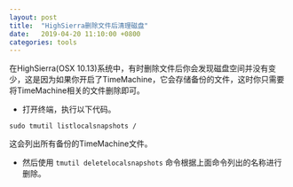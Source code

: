 ```yaml
---
layout: post
title:  "HighSierra删除文件后清理磁盘"
date:   2019-04-20 11:10:00 +0800
categories: tools
---  
```


在HighSierra(OSX 10.13)系统中，有时删除文件后你会发现磁盘空间并没有变少，这是因为如果你开启了TimeMachine，它会存储备份的文件，这时你只需要将TimeMachine相关的文件删除即可。  

* 打开终端，执行以下代码。  
```shell
sudo tmutil listlocalsnapshots /
```  
这会列出所有备份的TimeMachine文件。

* 然后使用 `tmutil deletelocalsnapshots` 命令根据上面命令列出的名称进行删除。
